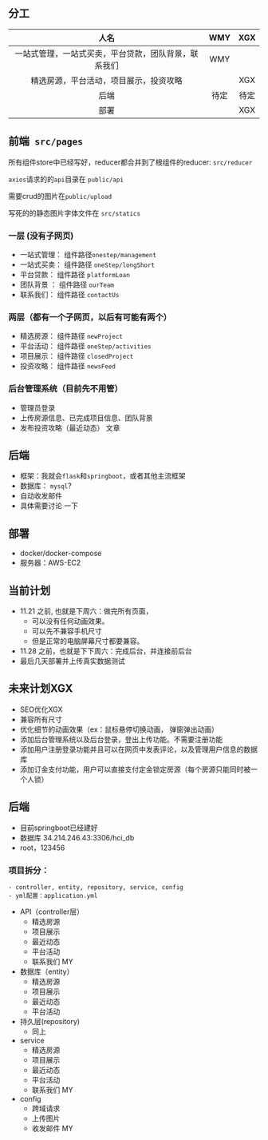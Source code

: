 ## 分工

|                         人名                         | WMY  | XGX  |
| :--------------------------------------------------: | :--: | :--: |
| 一站式管理，一站式买卖，平台贷款，团队背景，联系我们 | WMY  |      |
|        精选房源，平台活动，项目展示，投资攻略        |      | XGX  |
|                         后端                         | 待定 | 待定 |
|                         部署                         |      | XGX  |



## 前端` src/pages`

所有组件store中已经写好，reducer都合并到了根组件的reducer: `src/reducer`

`axios`请求的的`api`目录在 `public/api`

需要crud的图片在`public/upload`

写死的的静态图片字体文件在 `src/statics`

### 一层 (没有子网页)

- 一站式管理： 组件路径`onestep/management`
- 一站式买卖： 组件路径  `oneStep/longShort`
- 平台贷款： 组件路径 `platformLoan`
- 团队背景 ： 组件路径  `ourTeam`
- 联系我们： 组件路径 `contactUs`

### 两层（都有一个子网页，以后有可能有两个）

- 精选房源： 组件路径 `newProject`
- 平台活动： 组件路径 `oneStep/activities`
- 项目展示： 组件路径 `closedProject`
- 投资攻略： 组件路径 `newsFeed`

### 后台管理系统（目前先不用管）

- 管理员登录
- 上传房源信息、已完成项目信息、团队背景
- 发布投资攻略（最近动态） 文章

## 后端

- 框架：我就会`flask`和`springboot`，或者其他主流框架
- 数据库： `mysql`?
- 自动收发邮件
- 具体需要讨论 一下

## 部署

- docker/docker-compose
- 服务器：AWS-EC2

## 当前计划

- 11.21 之前, 也就是下周六：做完所有页面，
  - 可以没有任何动画效果。
  - 可以先不兼容手机尺寸
  - 但是正常的电脑屏幕尺寸都要兼容。
- 11.28 之前，也就是下下周六：完成后台，并连接前后台
- 最后几天部署并上传真实数据测试



## 未来计划XGX

- SEO优化XGX
- 兼容所有尺寸
- 优化细节的动画效果（ex：鼠标悬停切换动画， 弹窗弹出动画）
- 添加后台管理系统以及后台登录，登出上传功能。不需要注册功能
- 添加用户注册登录功能并且可以在网页中发表评论，以及管理用户信息的数据库
- 添加订金支付功能，用户可以直接支付定金锁定房源（每个房源只能同时被一个人锁）

## 后端
- 目前springboot已经建好
- 数据库 34.214.246.43:3306/hci_db
- root，123456
### 项目拆分：
    - controller, entity, repository, service, config
    - yml配置：application.yml
- API（controller层）
    - 精选房源
    - 项目展示
    - 最近动态
    - 平台活动
    - 联系我们 MY
- 数据库（entity）
     - 精选房源
     - 项目展示
     - 最近动态
     - 平台活动
- 持久层(repository)
     - 同上
- service
     - 精选房源
     - 项目展示
     - 最近动态
     - 平台活动
     - 联系我们 MY
- config
     - 跨域请求
     - 上传图片
     - 收发邮件 MY
